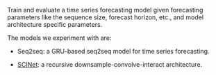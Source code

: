 Train and evaluate a time series forecasting model given forecasting parameters like the sequence size, forecast horizon, etc., and model architecture specific parameters.

The models we experiment with are:

- Seq2seq: a GRU-based seq2seq model for time series forecasting.

- [SCINet](https://github.com/cure-lab/SCINet): a recursive downsample-convolve-interact architecture.
